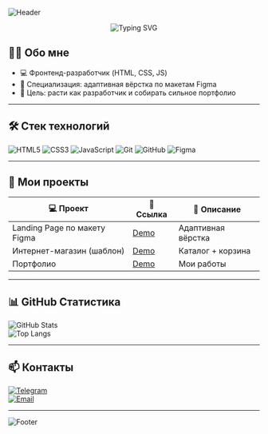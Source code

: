 <!-- Приветственный баннер -->
![Header](https://capsule-render.vercel.app/api?type=wave&color=0:4facfe,100:00f2fe&height=200&section=header&text=Привет!%20Я%20Нурбек&fontSize=45&fontColor=ffffff)

<p align="center">
  <img src="https://readme-typing-svg.herokuapp.com?size=24&color=4FACFE&center=true&vCenter=true&width=600&lines=Frontend+Developer+%7C+Open+to+work" alt="Typing SVG">
</p>

## 👨‍💻 Обо мне
- 💻 Фронтенд-разработчик (HTML, CSS, JS)  
- 🎯 Специализация: адаптивная вёрстка по макетам Figma  
- 🚀 Цель: расти как разработчик и собирать сильное портфолио  

---

## 🛠️ Стек технологий
![HTML5](https://img.shields.io/badge/-HTML5-E34F26?logo=html5&logoColor=fff&style=for-the-badge)
![CSS3](https://img.shields.io/badge/-CSS3-1572B6?logo=css3&logoColor=fff&style=for-the-badge)
![JavaScript](https://img.shields.io/badge/-JavaScript-F7DF1E?logo=javascript&logoColor=000&style=for-the-badge)
![Git](https://img.shields.io/badge/-Git-F05032?logo=git&logoColor=fff&style=for-the-badge)
![GitHub](https://img.shields.io/badge/-GitHub-181717?logo=github&logoColor=fff&style=for-the-badge)
![Figma](https://img.shields.io/badge/-Figma-F24E1E?logo=figma&logoColor=fff&style=for-the-badge)

---

## 📂 Мои проекты
| 💻 Проект | 🔗 Ссылка | 📌 Описание |
|-----------|----------|-------------|
| Landing Page по макету Figma | [Demo](https://username.github.io/landing-figma-1/) | Адаптивная вёрстка |
| Интернет-магазин (шаблон) | [Demo](https://username.github.io/shop-template/) | Каталог + корзина |
| Портфолио | [Demo](https://username.github.io/portfolio/) | Мои работы |

---

## 📊 GitHub Статистика
![GitHub Stats](https://github-readme-stats.vercel.app/api?username=NurbekMeneshov&show_icons=true&theme=tokyonight)  
![Top Langs](https://github-readme-stats.vercel.app/api/top-langs/?username=NurbekMeneshov&layout=compact&theme=tokyonight)

---

## 📫 Контакты
[![Telegram](https://img.shields.io/badge/Telegram-26A5E4?style=for-the-badge&logo=telegram&logoColor=fff)](https://t.me/nurba_nm)  
[![Email](https://img.shields.io/badge/Email-D14836?style=for-the-badge&logo=gmail&logoColor=fff)](mailto:nurbekmeneshov06@gmail.com)  

<!--[![LinkedIn](https://img.shields.io/badge/LinkedIn-0077B5?style=for-the-badge&logo=linkedin&logoColor=fff)](https://linkedin.com/in/ТВОЙ_ПРОФИЛЬ)-->

---

<!-- Нижний баннер -->
![Footer](https://capsule-render.vercel.app/api?type=wave&color=0:00f2fe,100:4facfe&height=120&section=footer)


<!--
**NurbekMeneshov/NurbekMeneshov** is a ✨ _special_ ✨ repository because its `README.md` (this file) appears on your GitHub profile.

Here are some ideas to get you started:

- 🔭 I’m currently working on ...
- 🌱 I’m currently learning ...
- 👯 I’m looking to collaborate on ...
- 🤔 I’m looking for help with ...
- 💬 Ask me about ...
- 📫 How to reach me: ...
- 😄 Pronouns: ...
- ⚡ Fun fact: ...
-->
